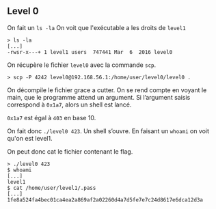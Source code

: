 ## Level 0

On fait un `ls -la`
On voit que l'exécutable a les droits de `level1`
```
> ls -la
[...]
-rwsr-x---+ 1 level1 users  747441 Mar  6  2016 level0
```
On récupère le fichier `level0` avec la commande `scp`. 

```
> scp -P 4242 level0@192.168.56.1:/home/user/level0/level0 .
```
On décompile le fichier grace a cutter. On se rend compte en voyant le main, que le programme attend un argument. Si l’argument saisis correspond à `0x1a7`, alors un shell est lancé. 

`0x1a7` est égal à `403` en base 10.

On fait donc `./level0 423`.
Un shell s’ouvre. En faisant un `whoami` on voit qu'on est level1.

On peut donc cat le fichier contenant le flag. 
```console
> ./level0 423  
$ whoami
[...]
level1
$ cat /home/user/level1/.pass
[...]
1fe8a524fa4bec01ca4ea2a869af2a02260d4a7d5fe7e7c24d8617e6dca12d3a
```
